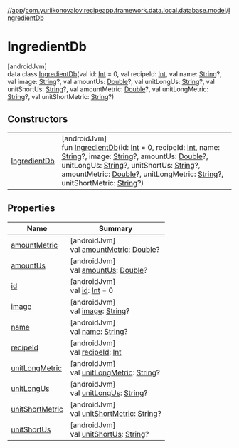 //[app](../../../index.md)/[com.yuriikonovalov.recipeapp.framework.data.local.database.model](../index.md)/[IngredientDb](index.md)

# IngredientDb

[androidJvm]\
data class [IngredientDb](index.md)(val id: [Int](https://kotlinlang.org/api/latest/jvm/stdlib/kotlin/-int/index.html) = 0, val recipeId: [Int](https://kotlinlang.org/api/latest/jvm/stdlib/kotlin/-int/index.html), val name: [String](https://kotlinlang.org/api/latest/jvm/stdlib/kotlin/-string/index.html)?, val image: [String](https://kotlinlang.org/api/latest/jvm/stdlib/kotlin/-string/index.html)?, val amountUs: [Double](https://kotlinlang.org/api/latest/jvm/stdlib/kotlin/-double/index.html)?, val unitLongUs: [String](https://kotlinlang.org/api/latest/jvm/stdlib/kotlin/-string/index.html)?, val unitShortUs: [String](https://kotlinlang.org/api/latest/jvm/stdlib/kotlin/-string/index.html)?, val amountMetric: [Double](https://kotlinlang.org/api/latest/jvm/stdlib/kotlin/-double/index.html)?, val unitLongMetric: [String](https://kotlinlang.org/api/latest/jvm/stdlib/kotlin/-string/index.html)?, val unitShortMetric: [String](https://kotlinlang.org/api/latest/jvm/stdlib/kotlin/-string/index.html)?)

## Constructors

| | |
|---|---|
| [IngredientDb](-ingredient-db.md) | [androidJvm]<br>fun [IngredientDb](-ingredient-db.md)(id: [Int](https://kotlinlang.org/api/latest/jvm/stdlib/kotlin/-int/index.html) = 0, recipeId: [Int](https://kotlinlang.org/api/latest/jvm/stdlib/kotlin/-int/index.html), name: [String](https://kotlinlang.org/api/latest/jvm/stdlib/kotlin/-string/index.html)?, image: [String](https://kotlinlang.org/api/latest/jvm/stdlib/kotlin/-string/index.html)?, amountUs: [Double](https://kotlinlang.org/api/latest/jvm/stdlib/kotlin/-double/index.html)?, unitLongUs: [String](https://kotlinlang.org/api/latest/jvm/stdlib/kotlin/-string/index.html)?, unitShortUs: [String](https://kotlinlang.org/api/latest/jvm/stdlib/kotlin/-string/index.html)?, amountMetric: [Double](https://kotlinlang.org/api/latest/jvm/stdlib/kotlin/-double/index.html)?, unitLongMetric: [String](https://kotlinlang.org/api/latest/jvm/stdlib/kotlin/-string/index.html)?, unitShortMetric: [String](https://kotlinlang.org/api/latest/jvm/stdlib/kotlin/-string/index.html)?) |

## Properties

| Name | Summary |
|---|---|
| [amountMetric](amount-metric.md) | [androidJvm]<br>val [amountMetric](amount-metric.md): [Double](https://kotlinlang.org/api/latest/jvm/stdlib/kotlin/-double/index.html)? |
| [amountUs](amount-us.md) | [androidJvm]<br>val [amountUs](amount-us.md): [Double](https://kotlinlang.org/api/latest/jvm/stdlib/kotlin/-double/index.html)? |
| [id](id.md) | [androidJvm]<br>val [id](id.md): [Int](https://kotlinlang.org/api/latest/jvm/stdlib/kotlin/-int/index.html) = 0 |
| [image](image.md) | [androidJvm]<br>val [image](image.md): [String](https://kotlinlang.org/api/latest/jvm/stdlib/kotlin/-string/index.html)? |
| [name](name.md) | [androidJvm]<br>val [name](name.md): [String](https://kotlinlang.org/api/latest/jvm/stdlib/kotlin/-string/index.html)? |
| [recipeId](recipe-id.md) | [androidJvm]<br>val [recipeId](recipe-id.md): [Int](https://kotlinlang.org/api/latest/jvm/stdlib/kotlin/-int/index.html) |
| [unitLongMetric](unit-long-metric.md) | [androidJvm]<br>val [unitLongMetric](unit-long-metric.md): [String](https://kotlinlang.org/api/latest/jvm/stdlib/kotlin/-string/index.html)? |
| [unitLongUs](unit-long-us.md) | [androidJvm]<br>val [unitLongUs](unit-long-us.md): [String](https://kotlinlang.org/api/latest/jvm/stdlib/kotlin/-string/index.html)? |
| [unitShortMetric](unit-short-metric.md) | [androidJvm]<br>val [unitShortMetric](unit-short-metric.md): [String](https://kotlinlang.org/api/latest/jvm/stdlib/kotlin/-string/index.html)? |
| [unitShortUs](unit-short-us.md) | [androidJvm]<br>val [unitShortUs](unit-short-us.md): [String](https://kotlinlang.org/api/latest/jvm/stdlib/kotlin/-string/index.html)? |
